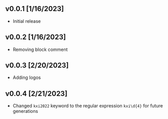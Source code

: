 ## v0.0.1 [1/16/2023]

- Initial release

## v0.0.2 [1/16/2023]

- Removing block comment

## v0.0.3 [2/20/2023]

- Adding logos

## v0.0.4 [2/21/2023]

- Changed `kxi2022` keyword to the regular expression `kxi\d{4}` for future generations